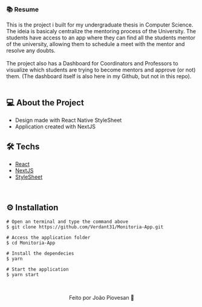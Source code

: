 <h3>📚 Resume</h3>
This is the project i built for my undergraduate thesis in Computer Science.
<br>
The ideia is basicaly centralize the mentoring process of the University. 
The students have access to an app where they can find all the  students mentor of the university, allowing them to schedule a meet with the mentor and resolve any doubts.
<br>
<br>
The project also has a Dashboard for Coordinators and Professors to visualize which students are trying to become mentors and approve (or not) them. (The dashboard itself is also here in my Github, but not in this repo).
<br>
&nbsp;

## 💻 About the Project

* Design made with React Native StyleSheet 
* Application created with NextJS
&nbsp;

## 🛠️ Techs

* [React](https://pt-br.reactjs.org/E)
* [NextJS](https://nextjs.org)
* [StyleSheet](https://reactnative.dev/docs/stylesheet)

&nbsp;

## ⚙️ Installation
```
# Open an terminal and type the command above
$ git clone https://github.com/Verdant31/Monitoria-App.git
```

```
# Access the application folder
$ cd Monitoria-App

# Install the dependecies
$ yarn

# Start the application
$ yarn start

```
&nbsp;

<p align="center">Feito por João Piovesan 📗</p>
